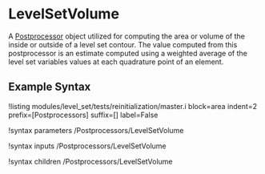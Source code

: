 # LevelSetVolume
A [Postprocessor](/Postprocessors/index.md) object utilized for computing the area or volume of the inside or
outside of a level set contour. The value computed from this postprocessor is an estimate computed using a
weighted average of the level set variables values at each quadrature point of an element.

## Example Syntax
!listing modules/level_set/tests/reinitialization/master.i block=area indent=2 prefix=[Postprocessors] suffix=[] label=False

!syntax parameters /Postprocessors/LevelSetVolume

!syntax inputs /Postprocessors/LevelSetVolume

!syntax children /Postprocessors/LevelSetVolume
